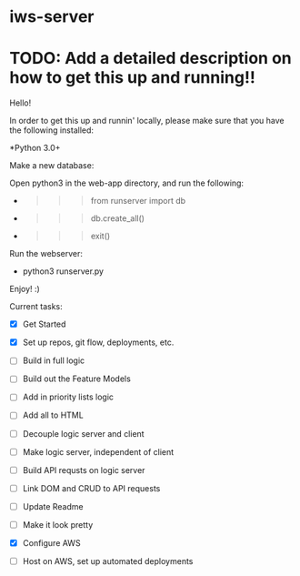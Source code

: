# iws-server

# TODO: Add a detailed description on how to get this up and running!!

Hello!

In order to get this up and runnin' locally, please make sure that you have the following installed:

*Python 3.0+

Make a new database:

Open python3 in the web-app directory, and run the following:

* >>> from runserver import db

* >>> db.create_all()

* >>> exit()

Run the webserver:

* python3 runserver.py

Enjoy! :)

Current tasks:

- [x] Get Started
- [x] Set up repos, git flow, deployments, etc.

- [ ] Build in full logic
- [ ] Build out the Feature Models
- [ ] Add in priority lists logic
- [ ] Add all to HTML

- [ ] Decouple logic server and client
- [ ] Make logic server, independent of client
- [ ] Build API requsts on logic server
- [ ] Link DOM and CRUD to API requests
- [ ] Update Readme

- [ ] Make it look pretty
- [x] Configure AWS
- [ ] Host on AWS, set up automated deployments
